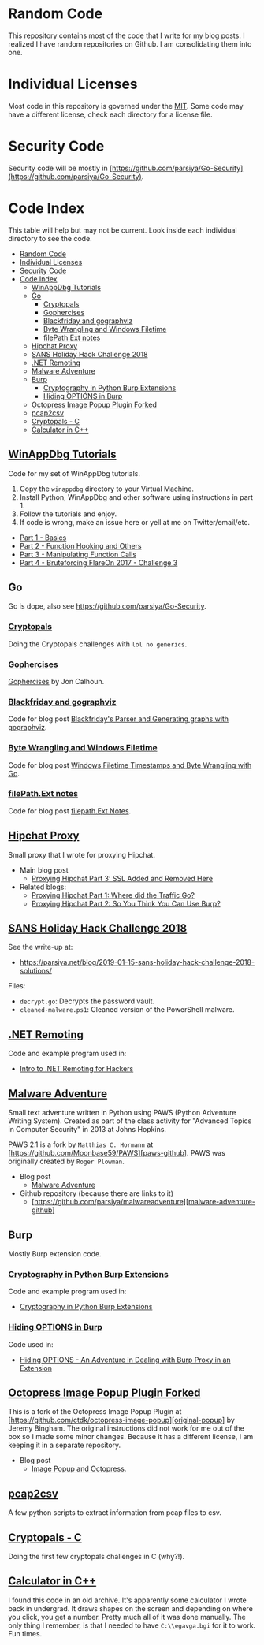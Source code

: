 # Random Code
This repository contains most of the code that I write for my blog posts. I realized I have random repositories on Github. I am consolidating them into one.

# Individual Licenses
Most code in this repository is governed under the [MIT](LICENSE-code). Some code may have a different license, check each directory for a license file.

# Security Code
Security code will be mostly in [https://github.com/parsiya/Go-Security](https://github.com/parsiya/Go-Security).

# Code Index
This table will help but may not be current. Look inside each individual directory to see the code.

<!-- MarkdownTOC -->

- [Random Code](#random-code)
- [Individual Licenses](#individual-licenses)
- [Security Code](#security-code)
- [Code Index](#code-index)
  - [WinAppDbg Tutorials](#winappdbg-tutorials)
  - [Go](#go)
    - [Cryptopals](#cryptopals)
    - [Gophercises](#gophercises)
    - [Blackfriday and gographviz](#blackfriday-and-gographviz)
    - [Byte Wrangling and Windows Filetime](#byte-wrangling-and-windows-filetime)
    - [filePath.Ext notes](#filepathext-notes)
  - [Hipchat Proxy](#hipchat-proxy)
  - [SANS Holiday Hack Challenge 2018](#sans-holiday-hack-challenge-2018)
  - [.NET Remoting](#net-remoting)
  - [Malware Adventure](#malware-adventure)
  - [Burp](#burp)
    - [Cryptography in Python Burp Extensions](#cryptography-in-python-burp-extensions)
    - [Hiding OPTIONS in Burp](#hiding-options-in-burp)
  - [Octopress Image Popup Plugin Forked](#octopress-image-popup-plugin-forked)
  - [pcap2csv](#pcap2csv)
  - [Cryptopals - C](#cryptopals---c)
  - [Calculator in C++](#calculator-in-c)

<!-- /MarkdownTOC -->

## [WinAppDbg Tutorials](winappdbg)
Code for my set of WinAppDbg tutorials.

1. Copy the `winappdbg` directory to your Virtual Machine.
2. Install Python, WinAppDbg and other software using instructions in part 1.
3. Follow the tutorials and enjoy.
4. If code is wrong, make an issue here or yell at me on Twitter/email/etc.

- [Part 1 - Basics][winappdbg-1]
- [Part 2 - Function Hooking and Others][winappdbg-2]
- [Part 3 - Manipulating Function Calls][winappdbg-3]
- [Part 4 - Bruteforcing FlareOn 2017 - Challenge 3][winappdbg-4]

## Go
Go is dope, also see https://github.com/parsiya/Go-Security.

### [Cryptopals](cryptopals/go)
Doing the Cryptopals challenges with `lol no generics`.

### [Gophercises](gophercises/)
[Gophercises](https://gophercises.com/) by Jon Calhoun.

### [Blackfriday and gographviz](markdown-parsing)
Code for blog post [Blackfriday's Parser and Generating graphs with gographviz][blackfriday-gographviz].

### [Byte Wrangling and Windows Filetime](filetime-bytewrangling/)
Code for blog post [Windows Filetime Timestamps and Byte Wrangling with Go][byte-wrangling].

### [filePath.Ext notes](filepath-ext)
Code for blog post [filepath.Ext Notes][filepath-ext].

## [Hipchat Proxy](hipchat-proxy)
Small proxy that I wrote for proxying Hipchat.

- Main blog post
    - [Proxying Hipchat Part 3: SSL Added and Removed Here][hipchat-3]
- Related blogs:
    - [Proxying Hipchat Part 1: Where did the Traffic Go?][hipchat-1]
    - [Proxying Hipchat Part 2: So You Think You Can Use Burp?][hipchat-2]

## [SANS Holiday Hack Challenge 2018](sans-holidayhack-2018)
See the write-up at:

* https://parsiya.net/blog/2019-01-15-sans-holiday-hack-challenge-2018-solutions/

Files:

* `decrypt.go`: Decrypts the password vault.
* `cleaned-malware.ps1`: Cleaned version of the PowerShell malware.


## [.NET Remoting](net-remoting)
Code and example program used in:

- [Intro to .NET Remoting for Hackers][net-remoting]

## [Malware Adventure](malware-adventure)
Small text adventure written in Python using PAWS (Python Adventure Writing System). Created as part of the class activity for "Advanced Topics in Computer Security" in 2013 at Johns Hopkins.

PAWS 2.1 is a fork by `Matthias C. Hormann` at [https://github.com/Moonbase59/PAWS][paws-github]. PAWS was originally created by `Roger Plowman`.

- Blog post
    - [Malware Adventure][malware-adventure-blog]
- Github repository (because there are links to it)
    - [https://github.com/parsiya/malwareadventure][malware-adventure-github]

## Burp
Mostly Burp extension code.

### [Cryptography in Python Burp Extensions](python-burp-crypto)
Code and example program used in:

- [Cryptography in Python Burp Extensions][python-burp-crypto-blog]

### [Hiding OPTIONS in Burp](burp-filter-options)
Code used in:

- [Hiding OPTIONS - An Adventure in Dealing with Burp Proxy in an Extension][burp-filter-options-blog]

## [Octopress Image Popup Plugin Forked](https://github.com/parsiya/octopress-image-popup-forked)
This is a fork of the Octopress Image Popup Plugin at [https://github.com/ctdk/octopress-image-popup][original-popup] by Jeremy Bingham. The original instructions did not work for me out of the box so I made some minor changes. Because it has a different license, I am keeping it in a separate repository.

- Blog post
    - [Image Popup and Octopress][pop-up-blog].

## [pcap2csv](pcap2csv)
A few python scripts to extract information from pcap files to csv.

## [Cryptopals - C](cryptopals/c)
Doing the first few cryptopals challenges in C (why?!).

## [Calculator in C++](calculator.cpp)
I found this code in an old archive. It's apparently some calculator I wrote back in undergrad. It draws shapes on the screen and depending on where you click, you get a number. Pretty much all of it was done manually. The only thing I remember, is that I needed to have `C:\\egavga.bgi` for it to work. Fun times.

<!-- Links -->

[hipchat-1]: https://parsiya.net/blog/2015-10-08-proxying-hipchat-part-1-where-did-the-traffic-go/
[hipchat-2]: https://parsiya.net/blog/2015-10-09-proxying-hipchat-part-2-so-you-think-you-can-use-burp/
[hipchat-3]: https://parsiya.net/blog/2015-10-19-proxying-hipchat-part-3-ssl-added-and-removed-here/
[net-remoting]: https://parsiya.net/blog/2015-11-14-intro-to-.net-remoting-for-hackers/
[original-popup]: https://github.com/ctdk/octopress-image-popup
[pop-up-blog]: https://parsiya.net/blog/2015-07-26-image-popup-and-octopress/
[pop-up-github]: https://github.com/parsiya/octopress-image-popup-forked
[paws-github]: https://github.com/Moonbase59/PAWS
[malware-adventure-blog]: https://parsiya.net/blog/2014-09-21-malware-adventure/
[malware-adventure-github]: https://github.com/parsiya/malwareadventure
[winappdbg-1]: https://parsiya.net/blog/2017-11-09-winappdbg---part-1---basics/
[winappdbg-2]: https://parsiya.net/blog/2017-11-11-winappdbg---part-2---function-hooking-and-others/
[winappdbg-3]: https://parsiya.net/blog/2017-11-15-winappdbg---part-3---manipulating-function-calls/
[winappdbg-4]: https://parsiya.net/blog/2017-11-15-winappdbg---part-4---bruteforcing-flareon-2017---challenge-3/
[go-pcap]: https://parsiya.net/blog/2017-12-03-go-and-pcaps/
[blackfriday-gographviz]: https://parsiya.net/blog/2018-10-28-blackfridays-parser-and-generating-graphs-with-gographviz/
[byte-wrangling]: https://parsiya.net/blog/2018-11-01-windows-filetime-timestamps-and-byte-wrangling-with-go/
[filepath-ext]: https://parsiya.net/blog/2018-11-10-filepath.ext-notes/
[python-burp-crypto-blog]: https://parsiya.net/blog/2018-12-23-cryptography-in-python-burp-extensions/
[burp-filter-options-blog]: https://parsiya.net/blog/2019-04-06-hiding-options-an-adventure-in-dealing-with-burp-proxy-in-an-extension/